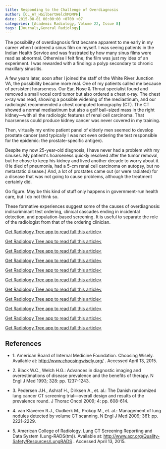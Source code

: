 ```yaml
---
title: Responding to the Challenge of Overdiagnosis
author: [CL_AT_HGilbertWelchMDMPH]
date: 2015-08-01 00:00:00 +0700 +07
categories: [Academic Radiology, Volume 22, Issue 8]
tags: [Journals,General Radiology]
---
```

The possibility of overdiagnosis first became apparent to me early in my career when I ordered a sinus film on myself. I was seeing patients in the Indian Health Service and was frustrated by how many sinus films were read as abnormal. Otherwise I felt fine; the film was just my idea of an experiment. I was rewarded with a finding: a polyp secondary to chronic maxillary sinusitis.

A few years later, soon after I joined the staff of the White River Junction VA, the possibility became more real. One of my patients called me because of persistent hoarseness. Our Ear, Nose & Throat specialist found and removed a small vocal cord tumor but also ordered a chest x-ray. The chest x-ray was read, showing a possible widening of the mediastinum, and our radiologist recommended a chest computed tomography (CT). The CT showed a normal mediastinum but also a golf ball–sized mass in the right kidney—with all the radiologic features of renal cell carcinoma. That hoarseness could produce kidney cancer was never covered in my training.

Then, virtually my entire patient panel of elderly men seemed to develop prostate cancer (and typically I was not even ordering the test responsible for the epidemic: the prostate-specific antigen).

Despite my now 25-year-old diagnosis, I have never had a problem with my sinuses. My patient's hoarseness quickly resolved after the tumor removal, but he chose to keep his kidney and lived another decade to worry about it. (He died of pneumonia, had a 5-cm renal cell carcinoma on autopsy, but no metastatic disease.) And, a lot of prostates came out (or were radiated) for a disease that was not going to cause problems, although the treatment certainly did.

Go figure. May be this kind of stuff only happens in government-run health care, but I do not think so.

These formative experiences suggest some of the causes of overdiagnosis: indiscriminant test ordering, clinical cascades ending in incidental detection, and population-based screening. It is useful to separate the role of the radiologist from that of the ordering clinician.

[Get Radiology Tree app to read full this article<](https://clinicalpub.com/app)

[Get Radiology Tree app to read full this article<](https://clinicalpub.com/app)

[Get Radiology Tree app to read full this article<](https://clinicalpub.com/app)

[Get Radiology Tree app to read full this article<](https://clinicalpub.com/app)

[Get Radiology Tree app to read full this article<](https://clinicalpub.com/app)

[Get Radiology Tree app to read full this article<](https://clinicalpub.com/app)

[Get Radiology Tree app to read full this article<](https://clinicalpub.com/app)

[Get Radiology Tree app to read full this article<](https://clinicalpub.com/app)

[Get Radiology Tree app to read full this article<](https://clinicalpub.com/app)

[Get Radiology Tree app to read full this article<](https://clinicalpub.com/app)

[Get Radiology Tree app to read full this article<](https://clinicalpub.com/app)

## References

- 1\.  American Board of Internal Medicine Foundation. Choosing Wisely. Available at:  http://www.choosingwisely.org/  . Accessed April 13, 2015.


- 2\. Black W.C., Welch H.G.: Advances in diagnostic imaging and overestimations of disease prevalence and the benefits of therapy. N Engl J Med 1993; 328: pp. 1237-1243.


- 3\. Pedersen J.H., Ashraf H., Dirksen A., et. al.: The Danish randomized lung cancer CT screening trial—overall design and results of the prevalence round. J Thorac Oncol 2009; 4: pp. 608-614.


- 4\. van Klaveren R.J., Oudkerk M., Prokop M., et. al.: Management of lung nodules detected by volume CT scanning. N Engl J Med 2009; 361: pp. 2221-2229.


- 5\.  American College of Radiology. Lung CT Screening Reporting and Data System (Lung-RADS(tm)). Available at:  http://www.acr.org/Quality-Safety/Resources/LungRADS  . Accessed April 13, 2015.